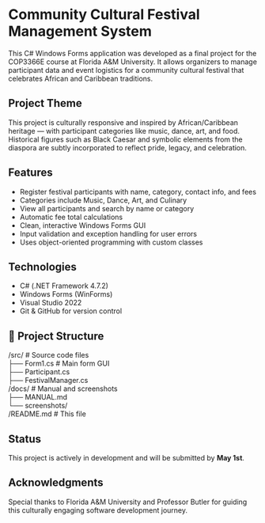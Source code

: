 ﻿# Community Cultural Festival Management System

This C# Windows Forms application was developed as a final project for the COP3366E course at Florida A&M University. It allows organizers to manage participant data and event logistics for a community cultural festival that celebrates African and Caribbean traditions.

## Project Theme
This project is culturally responsive and inspired by African/Caribbean heritage — with participant categories like music, dance, art, and food. Historical figures such as Black Caesar and symbolic elements from the diaspora are subtly incorporated to reflect pride, legacy, and celebration.

## Features
- Register festival participants with name, category, contact info, and fees
- Categories include Music, Dance, Art, and Culinary
- View all participants and search by name or category
- Automatic fee total calculations
- Clean, interactive Windows Forms GUI
- Input validation and exception handling for user errors
- Uses object-oriented programming with custom classes

## Technologies
- C# (.NET Framework 4.7.2)
- Windows Forms (WinForms)
- Visual Studio 2022
- Git & GitHub for version control

## 📁 Project Structure
/src/              # Source code files  
  ├── Form1.cs     # Main form GUI  
  ├── Participant.cs  
  ├── FestivalManager.cs  
/docs/             # Manual and screenshots  
  ├── MANUAL.md  
  └── screenshots/  
/README.md         # This file


## Status
This project is actively in development and will be submitted by **May 1st**.

## Acknowledgments
Special thanks to Florida A&M University and Professor Butler for guiding this culturally engaging software development journey.

